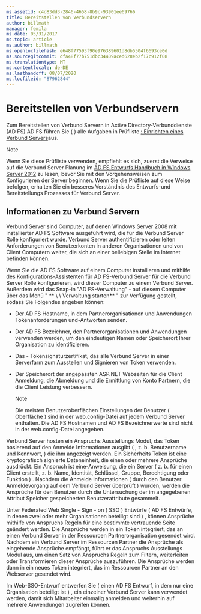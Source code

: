 ```yaml
---
ms.assetid: c4d83dd3-2846-4658-8b9c-93901ee69766
title: Bereitstellen von Verbundservern
author: billmath
manager: femila
ms.date: 05/31/2017
ms.topic: article
ms.author: billmath
ms.openlocfilehash: e648f77593f90e976389601d8db5504f6693ce0d
ms.sourcegitcommit: dfa48f77b751dbc34409aced628eb2f17c912f08
ms.translationtype: MT
ms.contentlocale: de-DE
ms.lasthandoff: 08/07/2020
ms.locfileid: "87962844"
---
```

# <a name="deploying-federation-servers"></a>Bereitstellen von Verbundservern

Zum Bereitstellen von Verbund Servern in Active Directory-Verbunddienste (AD FS) AD FS führen Sie \( \) alle Aufgaben in Prüfliste [: Einrichten eines Verbund Servers](Checklist--Setting-Up-a-Federation-Server.md)aus.

> [!NOTE]
> Wenn Sie diese Prüfliste verwenden, empfiehlt es sich, zuerst die Verweise auf die Verbund Server Planung im [AD FS Entwurfs Handbuch in Windows Server 2012](../design/ad-fs-design-guide-in-windows-server-2012.md) zu lesen, bevor Sie mit den Vorgehensweisen zum Konfigurieren der Server beginnen. Wenn Sie die Prüfliste auf diese Weise befolgen, erhalten Sie ein besseres Verständnis des Entwurfs-und Bereitstellungs Prozesses für Verbund Server.

## <a name="about-federation-servers"></a>Informationen zu Verbund Servern
Verbund Server sind Computer, auf denen Windows Server 2008 mit installierter AD FS Software ausgeführt wird, die für die Verbund Server Rolle konfiguriert wurde. Verbund Server authentifizieren oder leiten Anforderungen von Benutzerkonten in anderen Organisationen und von Client Computern weiter, die sich an einer beliebigen Stelle im Internet befinden können.

Wenn Sie die AD FS Software auf einem Computer installieren und mithilfe des Konfigurations-Assistenten für AD FS-Verbund Server für die Verbund Server Rolle konfigurieren, wird dieser Computer zu einem Verbund Server. Außerdem wird das Snap-in "AD FS-Verwaltung" \- auf diesem Computer über das Menü " ** \\ \\ Verwaltung starten** " zur Verfügung gestellt, sodass Sie Folgendes angeben können:

-   Der AD FS Hostname, in dem Partnerorganisationen und Anwendungen Tokenanforderungen und-Antworten senden.

-   Der AD FS Bezeichner, den Partnerorganisationen und Anwendungen verwenden werden, um den eindeutigen Namen oder Speicherort Ihrer Organisation zu identifizieren.

-   Das \- Tokensignaturzertifikat, das alle Verbund Server in einer Serverfarm zum Ausstellen und Signieren von Token verwenden.

-   Der Speicherort der angepassten ASP.NET Webseiten für die Client Anmeldung, die Abmeldung und die Ermittlung von Konto Partnern, die die Client Leistung verbessern.

    > [!NOTE]
    > Die meisten Benutzeroberflächen Einstellungen der Benutzer \( Oberfläche \) sind in der web.config-Datei auf jedem Verbund Server enthalten. Die AD FS Hostnamen und AD FS Bezeichnerwerte sind nicht in der web.config-Datei angegeben.

Verbund Server hosten ein Anspruchs Ausstellungs Modul, das Token basierend auf den Anmelde Informationen ausgibt \( , z. b. Benutzername und Kennwort, \) die ihm angezeigt werden. Ein Sicherheits Token ist eine kryptografisch signierte Dateneinheit, die einen oder mehrere Ansprüche ausdrückt. Ein Anspruch ist eine-Anweisung, die ein Server \( z. b. für einen Client erstellt, z. b. Name, Identität, Schlüssel, Gruppe, Berechtigung oder Funktion \) . Nachdem die Anmelde Informationen \( durch den Benutzer Anmeldevorgang auf dem Verbund Server überprüft \) wurden, werden die Ansprüche für den Benutzer durch die Untersuchung der im angegebenen Attribut Speicher gespeicherten Benutzerattribute gesammelt.

Unter Federated Web Single \- Sign \- on \( SSO \) Entwürfe \( AD FS Entwürfe, in denen zwei oder mehr Organisationen beteiligt sind \) , können Ansprüche mithilfe von Anspruchs Regeln für eine bestimmte vertrauende Seite geändert werden. Die Ansprüche werden in ein Token integriert, das an einen Verbund Server in der Ressourcen Partnerorganisation gesendet wird. Nachdem ein Verbund Server im Ressourcen Partner die Ansprüche als eingehende Ansprüche empfängt, führt er das Anspruchs Ausstellungs Modul aus, um einen Satz von Anspruchs Regeln zum Filtern, weiterleiten oder Transformieren dieser Ansprüche auszuführen. Die Ansprüche werden dann in ein neues Token integriert, das im Ressourcen Partner an den Webserver gesendet wird.

Im Web-SSO-Entwurf entwerfen Sie \( einen AD FS Entwurf, in dem nur eine Organisation beteiligt ist \) , ein einzelner Verbund Server kann verwendet werden, damit sich Mitarbeiter einmalig anmelden und weiterhin auf mehrere Anwendungen zugreifen können.

